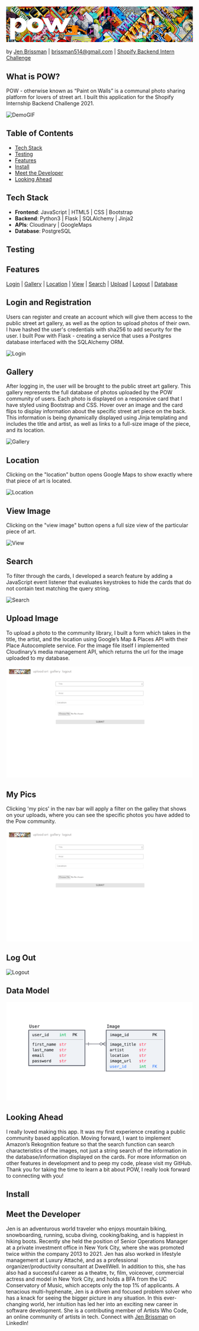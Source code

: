 ![Pow](static/images/powheader.png "Pow")

by [Jen Brissman](https://www.linkedin.com/in/jenbrissman/) | [brissman514@gmail.com](mailto:brissman514@gmail.com?subject=[GitHub]%20Pow) | [Shopify Backend Intern Challenge](https://docs.google.com/document/d/1ZKRywXQLZWOqVOHC4JkF3LqdpO3Llpfk_CkZPR8bjak/edit#heading=h.n7bww7g70ipk)

## <a name="#About"></a>What is POW?
POW - otherwise known as “Paint on Walls” is a communal photo sharing platform for lovers of street art. I built this application for the Shopify Internship Backend Challenge 2021.

![DemoGIF](static/images/gallery.GIF "DemoGIF")

Table of Contents
------
- [Tech Stack](#Tech)
- [Testing](#Testing)
- [Features](#Features)
- [Install](#Install)
- [Meet the Developer](#Meet)
- [Looking Ahead](#Future)

## <a name="#Tech"></a>Tech Stack

- **Frontend**: JavaScript | HTML5 | CSS | Bootstrap
- **Backend**: Python3 | Flask | SQLAlchemy | Jinja2
- **APIs**: Cloudinary | GoogleMaps
- **Database**: PostgreSQL

## <a name="#Testing"></a>Testing

## <a name="#Features"></a>Features
[Login](#Login) | [Gallery](#Gallery) | [Location](#Location) | [View](#View) | [Search](#Search) | [Upload](#Upload) | [Logout](#Logout) | [Database](#SQLDBM)

## <a name="#Login"></a>Login and Registration
Users can register and create an account which will give them access to the public street art gallery, as well as the option to upload photos of their own. I have hashed the user's credentials with sha256 to add security for the user. I built Pow with Flask - creating a service that uses a Postgres database interfaced with the SQLAlchemy ORM.

![Login](static/images/login.GIF)

## <a name="#Gallery"></a>Gallery
After logging in, the user will be brought to the public street art gallery. This gallery represents the full database of photos uploaded by the POW community of users. Each photo is displayed on a responsive card that I have styled using Bootstrap and CSS. Hover over an image and the card flips to display information about the specific street art piece on the back. This information is being dynamically displayed using Jinja templating and includes the title and artist, as well as links to a full-size image of the piece, and its location.

![Gallery](static/images/gallery.GIF)

## <a name="#Location"></a>Location
Clicking on the "location" button opens Google Maps to show exactly where that piece of art is located.

![Location](static/images/location.GIF)

## <a name="#View"></a>View Image
Clicking on the "view image" button opens a full size view of the particular piece of art.

![View](static/images/view.GIF)

## <a name="#Search"></a>Search
To filter through the cards, I developed a search feature by adding a JavaScript event listener that evaluates keystrokes to hide the cards that do not contain text matching the query string.

![Search](static/images/view.GIF)

## <a name="#Upload"></a>Upload Image
To upload a photo to the community library, I built a form which takes in the title, the artist, and the location using Google’s Map & Places API with their Place Autocomplete service. For the image file itself I implemented Cloudinary’s media management API, which returns the url for the image uploaded to my database.

![Upload](static/images/upload.GIF)

## <a name="#Pics"></a>My Pics
Clicking 'my pics' in the nav bar will apply a filter on the galley that shows on your uploads, where you can see the specific photos you have added to the Pow community.

![Pics](static/images/upload.GIF)

## <a name="#Logout"></a>Log Out
![Logout](static/images/logout.GIF)

## <a name="#Data"></a>Data Model

![SQLDBM](static/images/SQLDBM.png)

## <a name="#Future"></a>Looking Ahead
I really loved making this app. It was my first experience creating a public community based application. Moving forward, I want to implement Amazon’s Rekognition feature so that the search function can search characteristics of the images, not just a string search of the information in the database/information displayed on the cards. For more information on other features in development and to peep my code, please visit my GitHub. Thank you for taking the time to learn a bit about POW, I really look forward to connecting with you!

## <a name="#Install"></a>Install

## <a name="#Meet"></a>Meet the Developer
Jen is an adventurous world traveler who enjoys mountain biking, snowboarding, running, scuba diving, cooking/baking, and is happiest in hiking boots. Recently she held the position of Senior Operations Manager at a private investment office in New York City, where she was promoted twice within the company 2013 to 2021. Jen has also worked in lifestyle management at Luxury Attaché, and as a professional organizer/productivity consultant at DwellWell. 
In addition to this, she has also had a successful career as a theatre, tv, film, voiceover, commercial actress and model in New York City, and holds a BFA from the UC Conservatory of Music, which accepts only the top 1% of applicants. 
A tenacious multi-hyphenate, Jen is a driven and focused problem solver who has a knack for seeing the bigger picture in any situation. In this ever-changing world, her intuition has led her into an exciting new career in software development. She is a contributing member of Artists Who Code, an online community of artists in tech.
Connect with [Jen Brissman](https://www.linkedin.com/in/jenbrissman/) on LinkedIn!
